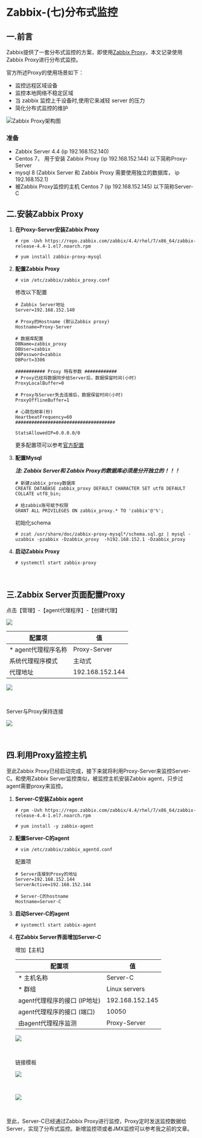 # Zabbix-(七)分布式监控

## 一.前言

Zabbix提供了一套分布式监控的方案，即使用[Zabbix Proxy](<https://www.zabbix.com/documentation/4.4/manual/distributed_monitoring>)，本文记录使用Zabbix Proxy进行分布式监控。

官方所述Proxy的使用场景如下：

* 监控远程区域设备
* 监控本地网络不稳定区域
* 当 zabbix 监控上千设备时,使用它来减轻 server 的压力
* 简化分布式监控的维护

![Zabbix Proxy架构图](<https://www.zabbix.com/documentation/4.4/_media/manual/proxies/proxy.png>)

### 准备

* Zabbix Server 4.4 (ip 192.168.152.140)
* Centos 7， 用于安装 Zabbix Proxy (ip 192.168.152.144) 以下简称Proxy-Server
* mysql 8 (Zabbix Server 和 Zabbix Proxy 需要使用独立的数据库， ip 192.168.152.1) 
* 被Zabbix Proxy监控的主机 Centos 7 (ip 192.168.152.145) 以下简称Server-C



## 二.安装Zabbix Proxy

1. **在Proxy-Server安装Zabbix Proxy**

   ```shell
   # rpm -Uvh https://repo.zabbix.com/zabbix/4.4/rhel/7/x86_64/zabbix-release-4.4-1.el7.noarch.rpm
   
   # yum install zabbix-proxy-mysql
   ```

2. **配置Zabbix Proxy**

   ```shell
   # vim /etc/zabbix/zabbix_proxy.conf
   ```

   修改以下配置

   ```properties
   # Zabbix Server地址
   Server=192.168.152.140
   
   # Proxy的Hostname (默认Zabbix proxy)
   Hostname=Proxy-Server
   
   # 数据库配置
   DBName=zabbix_proxy
   DBUser=zabbix
   DBPassword=zabbix
   DBPort=3306
   
   ########### Proxy 特有参数 ############
   # Proxy已经将数据同步给Server后，数据保留时间(小时)
   ProxyLocalBuffer=0
   
   # Proxy与Server失去连接后，数据保留时间(小时)
   ProxyOfflineBuffer=1
   
   # 心跳包频率(秒)
   HeartbeatFrequency=60
   #####################################
   
   StatsAllowedIP=0.0.0.0/0
   ```

   更多配置项可以参考[官方配置](<https://www.zabbix.com/documentation/4.4/manual/appendix/config/zabbix_proxy>)

3. **配置Mysql**

   ***注: Zabbix Server和 Zabbix Proxy的数据库必须是分开独立的！！！***

   ```mysql
   # 新建zabbix_proxy数据库
   CREATE DATABASE zabbix_proxy DEFAULT CHARACTER SET utf8 DEFAULT COLLATE utf8_bin;
   
   # 给zabbix账号赋予权限
   GRANT ALL PRIVILEGES ON zabbix_proxy.* TO 'zabbix'@'%';
   ```

   初始化schema

   ```shell
   # zcat /usr/share/doc/zabbix-proxy-mysql*/schema.sql.gz | mysql -uzabbix -pzabbix -Dzabbix_proxy  -h192.168.152.1 -Dzabbix_proxy
   ```

4. **启动Zabbix Proxy**

   ```shell
   # systemctl start zabbix-proxy
   ```

</br>

## 三.Zabbix Server页面配置Proxy

点击【管理】-【agent代理程序】-【创建代理】

![](https://img2018.cnblogs.com/blog/1697941/201911/1697941-20191118152337202-1083142733.png)

| 配置项              | 值              |
| ------------------- | --------------- |
| * agent代理程序名称 | Proxy-Server    |
| 系统代理程序模式    | 主动式          |
| 代理地址            | 192.168.152.144 |

![](https://img2018.cnblogs.com/blog/1697941/201911/1697941-20191118152542594-1425130749.png)

</br >

Server与Proxy保持连接

![](https://img2018.cnblogs.com/blog/1697941/201911/1697941-20191118152805883-143917767.png)

</br >



## 四.利用Proxy监控主机

至此Zabbix Proxy已经启动完成，接下来就将利用Proxy-Server来监控Server-C。和使用Zabbix Server监控类似，被监控主机安装Zabbix agent，只步过agent需要proxy来监控。

1. **Server-C安装Zabbix agent**

   ```shell
   # rpm -Uvh https://repo.zabbix.com/zabbix/4.4/rhel/7/x86_64/zabbix-release-4.4-1.el7.noarch.rpm
   
   # yum install -y zabbix-agent
   ```

2. **配置Server-C的agent**

   ```shell
   # vim /etc/zabbix/zabbix_agentd.conf
   ```

   配置项

   ```properties
   # Server连接到Proxy的地址
   Server=192.168.152.144
   ServerActive=192.168.152.144
   
   # Server-C的hostname
   Hostname=Server-C
   
   ```

3. **启动Server-C的agent**

   ```shell
   # systemctl start zabbix-agent
   ```

4. **在Zabbix Server界面增加Server-C**

   增加【主机】

   | 配置项                       | 值              |
   | ---------------------------- | --------------- |
   | * 主机名称                   | Server-C        |
   | * 群组                       | Linux servers   |
   | agent代理程序的接口 (IP地址) | 192.168.152.145 |
   | agent代理程序的接口 (端口)   | 10050           |
   | 由agent代理程序监测          | Proxy-Server    |

   

   ![](https://img2018.cnblogs.com/blog/1697941/201911/1697941-20191118155230871-1507345214.png)

   </br>

   链接模板

   ![](https://img2018.cnblogs.com/blog/1697941/201911/1697941-20191118171308291-269353283.png)

   </br>

   ![](https://img2018.cnblogs.com/blog/1697941/201911/1697941-20191118171409396-1716019516.png)

</br>

至此，Server-C已经通过Zabbix Proxy进行监控，Proxy定时发送监控数据给Server，实现了分布式监控。新增监控项或者JMX监控可以参考我之前的文章。

